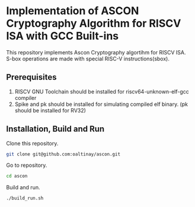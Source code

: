 # Implementation of ASCON Cryptography Algorithm for RISCV ISA with GCC Built-ins

This repository implements Ascon Cryptography algortihm for RISCV ISA. S-box operations are made with special RISC-V instructions(sbox).


## Prerequisites

  1. RISCV GNU Toolchain should be installed for riscv64-unknown-elf-gcc compiler
  2. Spike and pk should be installed for simulating compiled elf binary. (pk should be installed for RV32)
   
## Installation, Build and Run 

  Clone this repository.

  ```bash
  git clone git@github.com:oaltinay/ascon.git
  ```
  Go to repository.
  ```bash
  cd ascon
  ```
  Build and run.

  ```bash
  ./build_run.sh
  ```
